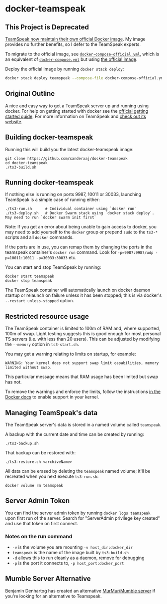 # docker-teamspeak

## This Project is Deprecated

[TeamSpeak now maintain their own official Docker image][official-image]. My image provides no further benefits, so I defer to the TeamSpeak experts.

To migrate to the official image, see [`docker-compose-official.yml`](docker-compose-official.yml), which is an equivalent of [`docker-compose.yml`](docker-compose.yml) but using [the official image][official-image].

Deploy the official image by running `docker stack deploy`:

```bash
docker stack deploy teamspeak --compose-file docker-compose-official.yml
```

[official-image]: https://hub.docker.com/_/teamspeak/

## Original Outline

A nice and easy way to get a TeamSpeak server up and running using docker. For
help on getting started with docker see the [official getting started guide][docker].
For more information on TeamSpeak and [check out its website][teamspeak].

[docker]: https://docs.docker.com/engine/getstarted/
[teamspeak]: http://teamspeak.com/

## Building docker-teamspeak

Running this will build you the latest docker-teamspeak image:

    git clone https://github.com/xanderxaj/docker-teamspeak
    cd docker-teamspeak
    ./ts3-build.sh

## Running docker-teamspeak

If nothing else is running on ports 9987, 10011 or 30033, launching TeamSpeak is a
simple case of running either:

    ./ts3-run.sh      # Individual container using `docker run`
    ./ts3-deploy.sh   # Docker Swarm stack using `docker stack deploy`. May need to run `docker swarm init first`

Note: If you get an error about being unable to gain access to docker, you may
need to add yourself to the `docker` group or prepend `sudo` to the `ts3-*` scripts
and all `docker` commands.

If the ports are in use, you can remap them by changing the ports in the teamspeak
container's `docker run` command.  Look for `-p=9987:9987/udp -p=10011:10011
-p=30033:30033` etc.

You can start and stop TeamSpeak by running:

    docker start teamspeak
    docker stop teamspeak

The TeamSpeak container will automatically launch on docker daemon startup or relaunch on
failure unless it has been stopped; this is via docker's `--restart unless-stopped` option.

## Restricted resource usage

The TeamSpeak container is limited to 100m of RAM and, where supported, 100m of swap.  Light testing
suggests this is good enough for most personal TS servers (i.e. with less than 20 users).  This can
be adjusted by modifying the `--memory` option in `ts3-start.sh`.

You may get a warning relating to limits on startup, for example:

    WARNING: Your kernel does not support swap limit capabilities, memory limited without swap.

This particular message means that RAM usage has been limited but swap has not.

To remove the warnings and enforce the limits, follow the instructions [in the Docker
docs][docker-memory] to enable support in your kernel.

[docker-memory]: https://docs.docker.com/engine/installation/linux/ubuntulinux/#adjust-memory-and-swap-accounting

## Managing TeamSpeak's data

The TeamSpeak server's data is stored in a named volume called `teamspeak`.

A backup with the current date and time can be created by running:

    ./ts3-backup.sh

That backup can be restored with:

    ./ts3-restore.sh <archiveName>

All data can be erased by deleting the `teamspeak` named volume; it'll be recreated when you next execute `ts3-run.sh`:

    docker volume rm teamspeak

## Server Admin Token

You can find the server admin token by running `docker logs teamspeak` upon first run of the server.
Search for "ServerAdmin privilege key created" and use that token on first connect.

### Notes on the run command

 + `-v` is the volume you are mounting `-v host_dir:docker_dir`
 + `teamspeak` is the name of the image built by `ts3-build.sh`
 + `-d` allows this to run cleanly as a daemon, remove for debugging
 + `-p` is the port it connects to, `-p host_port:docker_port`

## Mumble Server Alternative

Benjamin Denhartog has created an alternative [MurMur/Mumble server][docker-mumble] if you're looking for an alternative to Teamspeak.

[docker-mumble]: https://github.com/bddenhartog/docker-murmur
